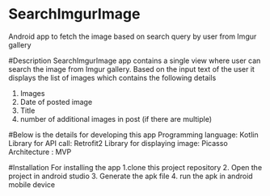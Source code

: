 # SearchImgurImage
Android app to fetch the image based on search query by user from Imgur gallery

#Description
SearchImgurImage app contains a single view where user can search the image from Imgur gallery.
Based on the input text of the user it displays the list of images which contains the following details
1. Images
2. Date of posted image
3. Title
4. number of additional images in post (if there are multiple)

#Below is the details for developing this app
Programming language: Kotlin
Library for API call: Retrofit2
Library for displaying image: Picasso
Architecture : MVP

#Installation
For installing the app 
1.clone this project repository
2. Open the project in android studio
3. Generate the apk file
4. run the apk in android mobile device

